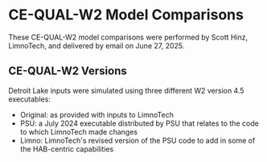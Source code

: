 # CE-QUAL-W2 Model Comparisons

These CE-QUAL-W2 model comparisons were performed by Scott Hinz, LimnoTech, and delivered by email on June 27, 2025.

## CE-QUAL-W2 Versions

Detroit Lake inputs were simulated using three different W2 version 4.5 executables:

- Original: as provided with inputs to LimnoTech
- PSU: a July 2024 executable distributed by PSU that relates to the code to which LimnoTech made changes
- Limno: LimnoTech's revised version of the PSU code to add in some of the HAB-centric capabilities
